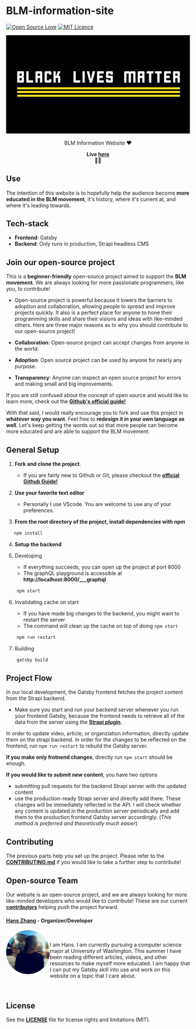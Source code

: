 # BLM-information-site

[![Open Source Love](https://badges.frapsoft.com/os/v1/open-source.svg?v=103)](https://github.com/ellerbrock/open-source-badges/) [![MIT Licence](https://badges.frapsoft.com/os/mit/mit.svg?v=103)](https://opensource.org/licenses/mit-license.php)

<p align="center">
  <img
    src="/src/assets/banner.png"
    alt="project readme background"
  />
</p>

<!-- short description -->
<p align="center">
  BLM Information Website ♥️</a>
</p>

<p align="center">
  <strong>
    Live <a href="https://hanszhang00.github.io/blm-resources/"> here</a>
    <br /> ✊🏿 
  </strong>
</p>

## Use

The intention of this website is to hopefully help the audience become **more educated in the BLM movement**, it's history, where it's current at, and where it's leading towards.

## Tech-stack

- **Frontend**: Gatsby
- **Backend**: Only runs in production, Strapi headless CMS

## Join our open-source project

This is a **beginner-friendly** open-source project aimed to support the **BLM movement**. We are always looking for more passionate programmers, like you, to contribute!

- Open-source project is powerful because it lowers the barriers to adoption and collaboration, allowing people to spread and improve projects quickly. It also is a perfect place for anyone to hone their programming skills and share their visions and ideas with like-minded others. Here are three major reasons as to why you should contribute to our open-source project!

- **Collaboration**: Open-source project can accept changes from anyone in the world.
- **Adoption**: Open source project can be used by anyone for nearly any purpose.
- **Transparency**: Anyone can inspect an open source project for errors and making small and big improvements.

If you are still confused about the concept of open source and would like to learn more, check out the [**Github's official guide!**](https://github.com/open-source)

With that said, I would really encourage you to fork and use this project in **whatever way you want**. Feel free to **redesign it in your own language as well**. Let's keep getting the words out so that more people can become more educated and are able to support the BLM movement.

## General Setup

1. **Fork and clone the project**.

   - If you are fairly new to Github or Git, please checkout the [**official Github Guide!**](https://guides.github.com/activities/forking/)

2. **Use your favorite text editor**

   - Personally I use VScode. You are welcome to use any of your preferences.

3. **From the root directory of the project, install dependencies with npm**

```javascript
   npm install
```

4. **Setup the backend**

5. Developing

   - If everything succeeds, you can open up the project at port 8000
   - The graphQL playground is accessible at **http://localhost:8000/___graphql**

```javascript
    npm start
```

6. Invalidating cache on start

   - If you have made big changes to the backend, you might want to restart the server
   - The command will clean up the cache on top of doing `npm start`

```javascript
    npm run restart
```

7. Building

```javascript
    gatsby build
```

## Project Flow

In our local development, the Gatsby frontend fetches the project content from the Strapi backend.

- Make sure you start and run your backend server whenever you run your frontend Gatsby, because the frontend needs to retrieve all of the data from the server using the [**Strapi plugin**](https://www.gatsbyjs.com/plugins/gatsby-source-strapi/?=strapi).

In order to update video, article, or organziation information, directly update them on the strapi backend. In order for the changes to be reflected on the frontend, run `npm run restart` to rebuild the Gatsby server.

**If you make only frotnend changes**, directly run `npm start` should be enough.

**If you would like to submit new content**, you have two options

- submitting pull requests for the backend Strapi server with the updated content
- use the production-ready Strapi server and directly add there. These changes will be immediately reflected in the API. I will check whether any content is updated in the production server periodically and add them to the production frontend Gatsby server accordingly. (_This method is preferred and theoretically much easier_)

## Contributing

The previous parts help you set up the project. Please refer to the [**CONTRIBUTING.md**](/CONTRIBUTING.md) if you would like to take a further step to contribute!

## Open-source Team

Our website is an open-source project, and we are always looking for more like-minded developers who would like to contribute! These are our current [**contributors**](https://github.com/hanszhang00/Seattle-Produce-Delivery-in-Pandemic/graphs/contributors) helping push the project forward.

#### [Hans Zhang](https://github.com/hanszhang00) - Organizer/Developer

<img align="left" width="120" height="120" style="border-radius:50%" src="src/assets/contributors/hans.JPG">
  <br /><p>I am Hans. I am currently pursuing a computer science major at University of Washington. This summer I have been reading different articles, videos, and other resources to make myself more educated. I am happy that I can put my Gatsby skill into use and work on this website on a topic that I care about.</p>

<br />

## License

See the [**LICENSE**](/LICENSE.md) file for license rights and limitations (MIT).
